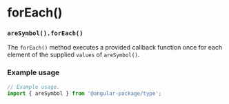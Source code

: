 # forEach()

### `areSymbol().forEach()`

The `forEach()` method executes a provided callback function once for each element of the supplied `values` of `areSymbol()`.

### Example usage

```typescript
// Example usage.
import { areSymbol } from '@angular-package/type';


```

